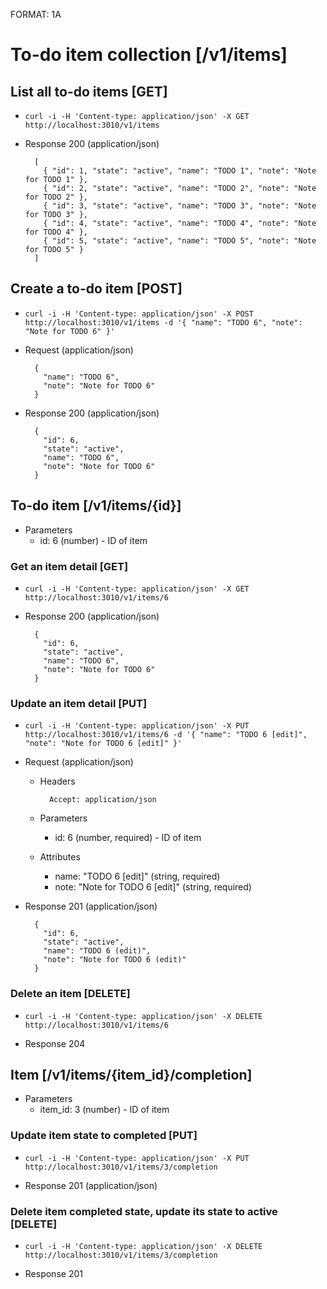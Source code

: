 FORMAT: 1A

# To-do item collection [/v1/items]

## List all to-do items [GET]

* `curl -i -H 'Content-type: application/json' -X GET http://localhost:3010/v1/items`

+ Response 200 (application/json)

        [
          { "id": 1, "state": "active", "name": "TODO 1", "note": "Note for TODO 1" },
          { "id": 2, "state": "active", "name": "TODO 2", "note": "Note for TODO 2" },
          { "id": 3, "state": "active", "name": "TODO 3", "note": "Note for TODO 3" },
          { "id": 4, "state": "active", "name": "TODO 4", "note": "Note for TODO 4" },
          { "id": 5, "state": "active", "name": "TODO 5", "note": "Note for TODO 5" }
        ]

## Create a to-do item [POST]

* `curl -i -H 'Content-type: application/json' -X POST http://localhost:3010/v1/items -d '{ "name": "TODO 6", "note": "Note for TODO 6" }'`

+ Request (application/json)

        {
          "name": "TODO 6",
          "note": "Note for TODO 6"
        }

+ Response 200 (application/json)

        {
          "id": 6,
          "state": "active",
          "name": "TODO 6",
          "note": "Note for TODO 6"
        }

## To-do item [/v1/items/{id}]

+ Parameters
    + id: 6 (number) - ID of item

### Get an item detail [GET]

* `curl -i -H 'Content-type: application/json' -X GET http://localhost:3010/v1/items/6`

+ Response 200 (application/json)

        {
          "id": 6,
          "state": "active",
          "name": "TODO 6",
          "note": "Note for TODO 6"
        }

### Update an item detail [PUT]

* `curl -i -H 'Content-type: application/json' -X PUT http://localhost:3010/v1/items/6 -d '{ "name": "TODO 6 [edit]", "note": "Note for TODO 6 [edit]" }'`

+ Request (application/json)

    + Headers
 
            Accept: application/json

    + Parameters

        + id: 6 (number, required) - ID of item

    + Attributes

        + name: "TODO 6 [edit]" (string, required)
        + note: "Note for TODO 6 [edit]" (string, required)

+ Response 201 (application/json)

        {
          "id": 6,
          "state": "active",
          "name": "TODO 6 (edit)",
          "note": "Note for TODO 6 (edit)"
        }

### Delete an item [DELETE]

* `curl -i -H 'Content-type: application/json' -X DELETE http://localhost:3010/v1/items/6`

+ Response 204

## Item [/v1/items/{item_id}/completion]

+ Parameters
    + item_id: 3 (number) - ID of item

### Update item state to completed [PUT]

* `curl -i -H 'Content-type: application/json' -X PUT http://localhost:3010/v1/items/3/completion`

+ Response 201 (application/json)

### Delete item completed state, update its state to active [DELETE]

* `curl -i -H 'Content-type: application/json' -X DELETE http://localhost:3010/v1/items/3/completion`

+ Response 201
